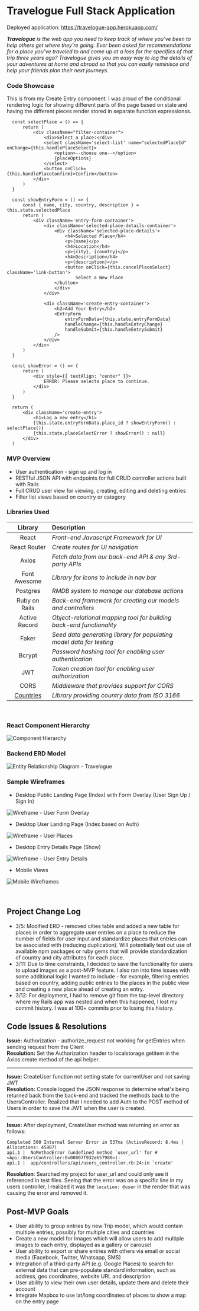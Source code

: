 # Travelogue Full Stack Application

Deployed application: https://travelogue-app.herokuapp.com/

_**Travelogue** is the web app you need to keep track of where you’ve been to help others get where they’re going. Ever been asked for recommendations for a place you’ve traveled to and come up at a loss for the specifics of that trip three years ago? Travelogue gives you an easy way to log the details of your adventures at home and abroad so that you can easily reminisce and help your friends plan their next journeys._

### Code Showcase

This is from my Create Entry component. I was proud of the conditional rendering logic for showing different parts of the page based on state and having the different pieces render stored in separate function expressionss.

```
  const selectPlace = () => {
      return (
          <div className="filter-container">
              <div>Select a place:</div>
              <select className='select-list' name="selectedPlaceId" onChange={this.handlePlaceSelect}>
                  <option>--choose one--</option>
                  {placeOptions}
              </select>
              <button onClick={this.handlePlaceConfirm}>Confirm</button>
          </div>
      )
  }

  const showEntryForm = () => {
      const { name, city, country, description } = this.state.selectedPlace
      return (
          <div className='entry-form-container'>
              <div className='selected-place-details-container'>
                  <div className='selected-place-details'>
                      <h4>Selected Place</h4>
                      <p>{name}</p>
                      <h4>Location</h4>
                      <p>{city}, {country}</p>
                      <h4>Description</h4>
                      <p>{description}</p>
                      <button onClick={this.cancelPlaceSelect} className='link-button'>
                          Select a New Place
                  </button>
                  </div>
              </div>

              <div className='create-entry-container'>
                  <h2>Add Your Entry</h2>
                  <EntryForm
                      entryFormData={this.state.entryFormData}
                      handleChange={this.handleEntryChange}
                      handleSubmit={this.handleEntrySubmit}
                  />
              </div>
          </div>
      )
  }

  const showError = () => {
      return (
          <div style={{ textAlign: "center" }}>
              ERROR: Please selecta place to continue.
          </div>
      )
  }

  return (
      <div className='create-entry'>
          <h1>Log a new entry</h1>
          {this.state.entryFormData.place_id ? showEntryForm() : selectPlace()}
          {this.state.placeSelectError ? showError() : null}
      </div>
  )
```

### MVP Overview

- User authentication - sign up and log in
- RESTful JSON API with endpoints for full CRUD controller actions built with Rails
- Full CRUD user view for viewing, creating, editing and deleting entries
- Filter list views based on country or category

### Libraries Used

|     Library      | Description                                |
| :--------------: | :----------------------------------------- |
|      React       | _Front-end Javascript Framework for UI_ |
|   React Router   | _Create routes for UI navigation_ |
|      Axios       | _Fetch data from our back-end API & any 3rd-party APIs_ |
|   Font Awesome   | _Library for icons to include in nav bar_ |
|     Postgres     | _RMDB system to manage our database actions_ |
|  Ruby on Rails   | _Back-end framework for creating our models and controllers_ |
|  Active Record   | _Object-relational mapping tool for building back-end functionality_ |
|  Faker   | _Seed data generating library for populating model data for testing_ |
|  Bcrypt   | _Password hashing tool for enabling user authentication_ |
|  JWT   | _Token creation tool for enabling user authorization_ |
|  CORS   | _Middleware that provides support for CORS_ |
|  [Countries](https://github.com/hexorx/countries)   | _Library providing country data from ISO 3166_ |

<br>

### React Component Hierarchy

![Component Hierarchy](https://res.cloudinary.com/db0kbxvhr/image/upload/v1583436582/Project%204%20-%20Travelogue/component-hierarchy-v2_edcvve.png)

### Backend ERD Model

![Entity Relationship Diagram - Travelogue](https://res.cloudinary.com/db0kbxvhr/image/upload/v1583506224/Project%204%20-%20Travelogue/travelogue-erd-mvp-v2_l7flyc.jpg)

### Sample Wireframes

- Desktop Public Landing Page (Index) with Form Overlay (User Sign Up / Sign In)

![Wireframe - User Form Overlay](https://res.cloudinary.com/db0kbxvhr/image/upload/c_scale,w_650/v1583436568/Project%204%20-%20Travelogue/wireframe-02-desktop-userform-overlay_aurx6d.png)

- Desktop User Landing Page (Index based on Auth)

![Wireframe - User Places](https://res.cloudinary.com/db0kbxvhr/image/upload/c_scale,w_650/v1583436568/Project%204%20-%20Travelogue/wireframe-03-desktop-userplaces_ngsksk.png)

- Desktop Entry Details Page (Show)

![Wireframe - User Entry Details](https://res.cloudinary.com/db0kbxvhr/image/upload/c_scale,w_650/v1583436568/Project%204%20-%20Travelogue/wireframe-04-desktop-userplacedetails_qencml.png)

- Mobile Views

![Mobile Wireframes](https://res.cloudinary.com/db0kbxvhr/image/upload/c_scale,w_654/v1583436569/Project%204%20-%20Travelogue/wireframes-mobile-versions_bjefkc.png)


<br>

## Project Change Log

- 3/5:  Modified ERD - removed cities table and added a new table for places in order to aggregate user entries on a place to reduce the number of fields for user input and standardize places that entries can be associated with (reducing duplication). Will potentially test out use of available npm packages or ruby gems that will provide standardization of country and city attributes for each place.
- 3/11: Due to time constraints, I decided to save the functionality for users to upload images as a post-MVP feature. I also ran into time issues with some additional logic I wanted to include - for example, filtering entries based on country, adding public entries to the places in the public view and creating a new place ahead of creating an entry.
- 3/12: For deployment, I had to remove git from the top-level directory where my Rails app was nested and when this happened, I lost my commit history. I was at 100+ commits prior to losing this history.


## Code Issues & Resolutions

**Issue:** Authorization - authorize_request not working for getEntries when sending request from the Client                              
**Resolution:** Set the Authorization header to localstorage.getitem in the Axios.create method of the api helper.

<hr>

**Issue:** CreateUser function not setting state for currentUser and not saving JWT                              
**Resolution:** Console logged the JSON response to determine what's being returned back from the back-end and tracked the methods back to the UsersController. Realized that I needed to add Auth to the POST method of Users in order to save the JWT when the user is created.

<hr>

**Issue:** After deployment, CreateUser method was returning an error as follows:
```
Completed 500 Internal Server Error in 537ms (ActiveRecord: 8.4ms | Allocations: 45907)
api.1 |  NoMethodError (undefined method `user_url' for #<Api::UsersController:0x00007f932e657980>): 
api.1 |  app/controllers/api/users_controller.rb:24:in `create'
```
**Resolution**: Searched my project for user_url and could only see it referenced in test files. Seeing that the error was on a specific line in my users controller, I realized it was the `location: @user` in the render that was causing the error and removed it.

## Post-MVP Goals
- User ability to group entries by new Trip model, which would contain multiple entries, possibly for multiple cities and countries
- Create a new model for Images which will allow users to add multiple images to each entry, displayed as a gallery or carousel
- User ability to export or share entries with others via email or social media (Facebook, Twitter, Whatsapp, SMS)
- Integration of a third-party API (e.g. Google Places) to search for external data that can pre-populate standard information, such as address, geo coordinates, website URL and description
- User ability to view their own user details, update them and delete their account
- Integrate Mapbox to use lat/long coordinates of places to show a map on the entry page 